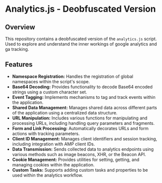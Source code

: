 # Analytics.js - Deobfuscated Version

## Overview

This repository contains a deobfuscated version of the `analytics.js` script. Used to explore and understand
the inner workings of google analytics and ga tracking.

## Features

- **Namespace Registration:** Handles the registration of global namespaces within the script's scope.
- **Base64 Decoding:** Provides functionality to decode Base64 encoded strings using a custom character set.
- **Event Tagging:** Implements mechanisms to tag and track events within the application.
- **Shared Data Management:** Manages shared data across different parts of the application using a centralized data structure.
- **URL Manipulation:** Includes various functions for manipulating and processing URLs, including handling query parameters and fragments.
- **Form and Link Processing:** Automatically decorates URLs and form actions with tracking parameters.
- **Client ID Management:** Manages client identifiers and session tracking, including integration with AMP client IDs.
- **Data Transmission:** Sends collected data to analytics endpoints using various methods such as image beacons, XHR, or the Beacon API.
- **Cookie Management:** Provides utilities for setting, getting, and managing cookies within the application.
- **Custom Tasks:** Supports adding custom tasks and properties to be used within the analytics workflow.
